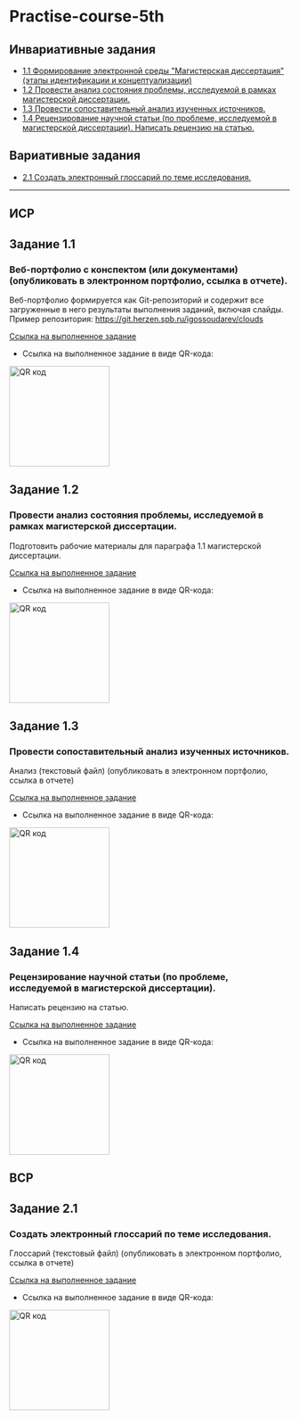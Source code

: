 # Practise-course-5th

## Инвариативные задания

* [1.1 Формирование электронной среды "Магистерская диссертация" (этапы идентификации и концептуализации)](#задание-11)
* [1.2 Провести анализ состояния проблемы, исследуемой в рамках магистерской диссертации.](#задание-12)
* [1.3 Провести сопоставительный анализ изученных источников.](#задание-13)
* [1.4 Рецензирование научной статьи (по проблеме, исследуемой в магистерской диссертации). Написать рецензию на статью.](#задание-14)

## Вариативные задания
* [2.1 Создать электронный глоссарий по теме исследования.](#задание-21)

-------

## ИСР

## Задание 1.1

### Веб-портфолио с конспектом (или документами) (опубликовать в электронном портфолио, ссылка в отчете). 

Веб-портфолио формируется как Git-репозиторий и содержит все загруженные в него результаты выполнения заданий, включая слайды. Пример репозитория: https://git.herzen.spb.ru/igossoudarev/clouds

[Ссылка на выполненное задание](/ИСР1.1.pdf)

* Ссылка на выполненное задание в виде QR-кода:

<a href="http://qrcoder.ru" target="_blank"><img src="http://qrcoder.ru/code/?https%3A%2F%2Fgithub.com%2Filya-s-h%2Fpractise-course-5th%2Fblob%2Fmain%2F%C8%D1%D01.1.pdf&4&0" width="180" height="180" border="0" title="QR код"></a>

## Задание 1.2

### Провести анализ состояния проблемы, исследуемой в рамках магистерской диссертации. 

Подготовить рабочие материалы для параграфа 1.1 магистерской диссертации.

[Ссылка на выполненное задание](/ИСР1.2.pdf)

* Ссылка на выполненное задание в виде QR-кода:

<a href="http://qrcoder.ru" target="_blank"><img src="http://qrcoder.ru/code/?https%3A%2F%2Fgithub.com%2Filya-s-h%2Fpractise-course-5th%2Fblob%2Fmain%2F%C8%D1%D01.2.pdf&4&0" width="180" height="180" border="0" title="QR код"></a>

## Задание 1.3

### Провести сопоставительный анализ изученных источников. 

Анализ (текстовый файл) (опубликовать в электронном портфолио, ссылка в отчете)

[Ссылка на выполненное задание](/ИСР1.3.pdf)

* Ссылка на выполненное задание в виде QR-кода:

<a href="http://qrcoder.ru" target="_blank"><img src="http://qrcoder.ru/code/?https%3A%2F%2Fgithub.com%2Filya-s-h%2Fpractise-course-5th%2Fblob%2Fmain%2F%C8%D1%D01.3.pdf&4&0" width="180" height="180" border="0" title="QR код"></a>

## Задание 1.4

### Рецензирование научной статьи (по проблеме, исследуемой в магистерской диссертации). 

Написать рецензию на статью.

[Ссылка на выполненное задание](/ИСР1.4.pdf)

* Ссылка на выполненное задание в виде QR-кода:

<a href="http://qrcoder.ru" target="_blank"><img src="http://qrcoder.ru/code/?https%3A%2F%2Fgithub.com%2Filya-s-h%2Fpractise-course-5th%2Fblob%2Fmain%2F%C8%D1%D01.4.pdf&4&0" width="180" height="180" border="0" title="QR код"></a>

## ВСР

## Задание 2.1

### Создать электронный глоссарий по теме исследования. 

Глоссарий (текстовый файл) (опубликовать в электронном портфолио, ссылка в отчете)

[Ссылка на выполненное задание](/ВСР2.1.pdf)

* Ссылка на выполненное задание в виде QR-кода:

<a href="http://qrcoder.ru" target="_blank"><img src="http://qrcoder.ru/code/?https%3A%2F%2Fgithub.com%2Filya-s-h%2Fpractise-course-5th%2Fblob%2Fmain%2F%C2%D1%D02.1.pdf&4&0" width="180" height="180" border="0" title="QR код"></a>





